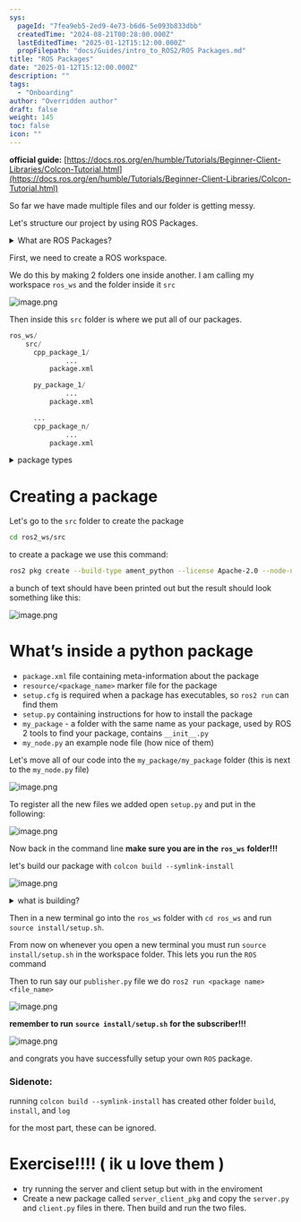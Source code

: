 ```yaml
---
sys:
  pageId: "7fea9eb5-2ed9-4e73-b6d6-5e093b833dbb"
  createdTime: "2024-08-21T00:28:00.000Z"
  lastEditedTime: "2025-01-12T15:12:00.000Z"
  propFilepath: "docs/Guides/intro_to_ROS2/ROS Packages.md"
title: "ROS Packages"
date: "2025-01-12T15:12:00.000Z"
description: ""
tags:
  - "Onboarding"
author: "Overridden author"
draft: false
weight: 145
toc: false
icon: ""
---
```


**official guide:** [https://docs.ros.org/en/humble/Tutorials/Beginner-Client-Libraries/Colcon-Tutorial.html](https://docs.ros.org/en/humble/Tutorials/Beginner-Client-Libraries/Colcon-Tutorial.html)

So far we have made multiple files and our folder is getting messy.

Let's structure our project by using ROS Packages.

<details>

<summary>What are ROS Packages?</summary>

ROS Packages are, as the name implies, packages of code that are highly sharable between ROS developers.

They consist of a folder, `package.xml` file, and source code

```python
      cpp_package_1/
		      ... imagine much code files here ..
          package.xml
```

</details>

First, we need to create a ROS workspace.

We do this by making 2 folders one inside another. I am calling my workspace `ros_ws` and the folder inside it `src`

![image.png](https://prod-files-secure.s3.us-west-2.amazonaws.com/d518164a-d88e-44d1-a4ee-3adb3bd8bce0/70706947-fd18-4537-a67b-e12946812d31/image.png?X-Amz-Algorithm=AWS4-HMAC-SHA256&X-Amz-Content-Sha256=UNSIGNED-PAYLOAD&X-Amz-Credential=ASIAZI2LB466RUZ7CNBP%2F20250425%2Fus-west-2%2Fs3%2Faws4_request&X-Amz-Date=20250425T110736Z&X-Amz-Expires=3600&X-Amz-Security-Token=IQoJb3JpZ2luX2VjEJP%2F%2F%2F%2F%2F%2F%2F%2F%2F%2FwEaCXVzLXdlc3QtMiJIMEYCIQClqjXbWfcT4w%2BBY8C9DyJULbyGrPB0h0FQ4U3lxsYs7gIhAOHjvwQW%2FT4XZbcsE15V61wqK79Rs68PrNAUvVckgPRFKv8DCCwQABoMNjM3NDIzMTgzODA1Igx04encZWlPNA1tDFYq3AN%2FvymgA%2Ft4VFd9C6ILpkVxG10Y857ShWYGuBcsWLLhvx%2Bad7d%2BaSfqmQYE6S7gNjUV9RLb2Lf2%2BtaSGGh6FMnYkJNVvsgnRq9qp5IxQSsJxfLwqxTuUx9293t3cTgGydE7v6Equ8jPM6En0TYCWPD%2BxW0IqTK2Xg%2Fe8DRmtKsSDODWI%2F0d8RvK1JYzJcyM7wKoNog%2Bsx3G8Oztmxa9rkE%2FuswiAqt%2BOAX0hEwL0sL7nWHYA%2FC5MG8vStAqWm%2FWpL7Ys07xF9rT5br7Tq%2Biyw4AnKINkjpXJApDVJU%2Bj5%2BicoVrbv57JCFvMLGQKeEz30CrX0o8K%2F8XHwAMiLhyHX49o9QmGq0Sc%2FGYJI7RDC2FyikpyIfjIojT41jJPjBL1F2fTEdpz9t3cxxAiH3q8%2FMmJ7co%2BfwQfE%2BltEXJv%2FCJurD%2BAt1UGGzH6Ya64abPbSqxLHSuzit4b4pN0z0Uac%2BdX2BW%2B44aziqQptTpFWqUuKffQS2qpkSIGKsUJly9ypjfKDR%2B1niTHOJKfqGAj6x%2BomN7Niw1EJK%2FH7IBuvOzDIbIHyexg2pikbZJlqbC%2Bkiy0cRwq0cSHHrUtV1osUGiwxHMx7j%2BQ%2Fa69inBuyaURMs6UFu1Jqk3BIrcqDDMyK3ABjqkAcl8w%2FbrPFc7c8Os%2Fg7%2BLyXlxIGXsf1efftC51stkNiLj%2FesDTqQX40%2Fwmcf7tMPirdUEStGUpGee6nb34y%2FIOkWnzUXtTfM20Nz%2FLAfsYNW62PfRYj%2FEqmKdKXc%2FcjEEFJN9UvwbDrr1IPzlAxESLPbFB9R1xwe%2FC7Bfmpz25lJobfz06zcPwIt7FrQ63xj8dk5b7KGLi9eIcj7J%2Br1QUJkmUzq&X-Amz-Signature=360580f8754daabddae7dbd04f7cbefdb472188ab4579e82667150912e9912b0&X-Amz-SignedHeaders=host&x-id=GetObject)

Then inside this `src` folder is where we put all of our packages.

```python
ros_ws/
    src/
      cpp_package_1/
		      ...
          package.xml

      py_package_1/
		      ...
          package.xml

      ...
      cpp_package_n/
		      ...
          package.xml

```

<details>

<summary>package types</summary>

packages can be either `C++` or python.

the intern file structure is different for each but for this guide we will stick to creating python packages

</details>

# Creating a package

Let's go to the `src` folder to create the package

```bash
cd ros2_ws/src
```

to create a package we use this command:

```bash
ros2 pkg create --build-type ament_python --license Apache-2.0 --node-name my_node my_package
```

a bunch of text should have been printed out but the result should look something like this:

![image.png](https://prod-files-secure.s3.us-west-2.amazonaws.com/d518164a-d88e-44d1-a4ee-3adb3bd8bce0/e6cf1e3f-8512-4a3e-b131-079f800bf3e8/image.png?X-Amz-Algorithm=AWS4-HMAC-SHA256&X-Amz-Content-Sha256=UNSIGNED-PAYLOAD&X-Amz-Credential=ASIAZI2LB466RUZ7CNBP%2F20250425%2Fus-west-2%2Fs3%2Faws4_request&X-Amz-Date=20250425T110736Z&X-Amz-Expires=3600&X-Amz-Security-Token=IQoJb3JpZ2luX2VjEJP%2F%2F%2F%2F%2F%2F%2F%2F%2F%2FwEaCXVzLXdlc3QtMiJIMEYCIQClqjXbWfcT4w%2BBY8C9DyJULbyGrPB0h0FQ4U3lxsYs7gIhAOHjvwQW%2FT4XZbcsE15V61wqK79Rs68PrNAUvVckgPRFKv8DCCwQABoMNjM3NDIzMTgzODA1Igx04encZWlPNA1tDFYq3AN%2FvymgA%2Ft4VFd9C6ILpkVxG10Y857ShWYGuBcsWLLhvx%2Bad7d%2BaSfqmQYE6S7gNjUV9RLb2Lf2%2BtaSGGh6FMnYkJNVvsgnRq9qp5IxQSsJxfLwqxTuUx9293t3cTgGydE7v6Equ8jPM6En0TYCWPD%2BxW0IqTK2Xg%2Fe8DRmtKsSDODWI%2F0d8RvK1JYzJcyM7wKoNog%2Bsx3G8Oztmxa9rkE%2FuswiAqt%2BOAX0hEwL0sL7nWHYA%2FC5MG8vStAqWm%2FWpL7Ys07xF9rT5br7Tq%2Biyw4AnKINkjpXJApDVJU%2Bj5%2BicoVrbv57JCFvMLGQKeEz30CrX0o8K%2F8XHwAMiLhyHX49o9QmGq0Sc%2FGYJI7RDC2FyikpyIfjIojT41jJPjBL1F2fTEdpz9t3cxxAiH3q8%2FMmJ7co%2BfwQfE%2BltEXJv%2FCJurD%2BAt1UGGzH6Ya64abPbSqxLHSuzit4b4pN0z0Uac%2BdX2BW%2B44aziqQptTpFWqUuKffQS2qpkSIGKsUJly9ypjfKDR%2B1niTHOJKfqGAj6x%2BomN7Niw1EJK%2FH7IBuvOzDIbIHyexg2pikbZJlqbC%2Bkiy0cRwq0cSHHrUtV1osUGiwxHMx7j%2BQ%2Fa69inBuyaURMs6UFu1Jqk3BIrcqDDMyK3ABjqkAcl8w%2FbrPFc7c8Os%2Fg7%2BLyXlxIGXsf1efftC51stkNiLj%2FesDTqQX40%2Fwmcf7tMPirdUEStGUpGee6nb34y%2FIOkWnzUXtTfM20Nz%2FLAfsYNW62PfRYj%2FEqmKdKXc%2FcjEEFJN9UvwbDrr1IPzlAxESLPbFB9R1xwe%2FC7Bfmpz25lJobfz06zcPwIt7FrQ63xj8dk5b7KGLi9eIcj7J%2Br1QUJkmUzq&X-Amz-Signature=ac6d81aa8f28c65195e0ecf24e8686a3860b9afcbb4d30deca6248b2c18e5124&X-Amz-SignedHeaders=host&x-id=GetObject)

# What’s inside a python package

- `package.xml` file containing meta-information about the package
- `resource/<package_name>` marker file for the package
- `setup.cfg` is required when a package has executables, so `ros2 run` can find them
- `setup.py` containing instructions for how to install the package
- `my_package` - a folder with the same name as your package, used by ROS 2 tools to find your package, contains `__init__.py`
- `my_node.py` an example node file (how nice of them)

Let's move all of our code into the `my_package/my_package` folder (this is next to the `my_node.py` file)

![image.png](https://prod-files-secure.s3.us-west-2.amazonaws.com/d518164a-d88e-44d1-a4ee-3adb3bd8bce0/9ce58f11-0da9-4d3e-b86d-506a9685d378/image.png?X-Amz-Algorithm=AWS4-HMAC-SHA256&X-Amz-Content-Sha256=UNSIGNED-PAYLOAD&X-Amz-Credential=ASIAZI2LB466RUZ7CNBP%2F20250425%2Fus-west-2%2Fs3%2Faws4_request&X-Amz-Date=20250425T110736Z&X-Amz-Expires=3600&X-Amz-Security-Token=IQoJb3JpZ2luX2VjEJP%2F%2F%2F%2F%2F%2F%2F%2F%2F%2FwEaCXVzLXdlc3QtMiJIMEYCIQClqjXbWfcT4w%2BBY8C9DyJULbyGrPB0h0FQ4U3lxsYs7gIhAOHjvwQW%2FT4XZbcsE15V61wqK79Rs68PrNAUvVckgPRFKv8DCCwQABoMNjM3NDIzMTgzODA1Igx04encZWlPNA1tDFYq3AN%2FvymgA%2Ft4VFd9C6ILpkVxG10Y857ShWYGuBcsWLLhvx%2Bad7d%2BaSfqmQYE6S7gNjUV9RLb2Lf2%2BtaSGGh6FMnYkJNVvsgnRq9qp5IxQSsJxfLwqxTuUx9293t3cTgGydE7v6Equ8jPM6En0TYCWPD%2BxW0IqTK2Xg%2Fe8DRmtKsSDODWI%2F0d8RvK1JYzJcyM7wKoNog%2Bsx3G8Oztmxa9rkE%2FuswiAqt%2BOAX0hEwL0sL7nWHYA%2FC5MG8vStAqWm%2FWpL7Ys07xF9rT5br7Tq%2Biyw4AnKINkjpXJApDVJU%2Bj5%2BicoVrbv57JCFvMLGQKeEz30CrX0o8K%2F8XHwAMiLhyHX49o9QmGq0Sc%2FGYJI7RDC2FyikpyIfjIojT41jJPjBL1F2fTEdpz9t3cxxAiH3q8%2FMmJ7co%2BfwQfE%2BltEXJv%2FCJurD%2BAt1UGGzH6Ya64abPbSqxLHSuzit4b4pN0z0Uac%2BdX2BW%2B44aziqQptTpFWqUuKffQS2qpkSIGKsUJly9ypjfKDR%2B1niTHOJKfqGAj6x%2BomN7Niw1EJK%2FH7IBuvOzDIbIHyexg2pikbZJlqbC%2Bkiy0cRwq0cSHHrUtV1osUGiwxHMx7j%2BQ%2Fa69inBuyaURMs6UFu1Jqk3BIrcqDDMyK3ABjqkAcl8w%2FbrPFc7c8Os%2Fg7%2BLyXlxIGXsf1efftC51stkNiLj%2FesDTqQX40%2Fwmcf7tMPirdUEStGUpGee6nb34y%2FIOkWnzUXtTfM20Nz%2FLAfsYNW62PfRYj%2FEqmKdKXc%2FcjEEFJN9UvwbDrr1IPzlAxESLPbFB9R1xwe%2FC7Bfmpz25lJobfz06zcPwIt7FrQ63xj8dk5b7KGLi9eIcj7J%2Br1QUJkmUzq&X-Amz-Signature=91d6db039c5e2b1714ce2b5c2c8a3488d027816175f3b1db49694a3fe5573251&X-Amz-SignedHeaders=host&x-id=GetObject)

To register all the new files we added open `setup.py` and put in the following:

![image.png](https://prod-files-secure.s3.us-west-2.amazonaws.com/d518164a-d88e-44d1-a4ee-3adb3bd8bce0/1cd7c262-4cae-4496-9d75-c178537d24a2/image.png?X-Amz-Algorithm=AWS4-HMAC-SHA256&X-Amz-Content-Sha256=UNSIGNED-PAYLOAD&X-Amz-Credential=ASIAZI2LB466RUZ7CNBP%2F20250425%2Fus-west-2%2Fs3%2Faws4_request&X-Amz-Date=20250425T110736Z&X-Amz-Expires=3600&X-Amz-Security-Token=IQoJb3JpZ2luX2VjEJP%2F%2F%2F%2F%2F%2F%2F%2F%2F%2FwEaCXVzLXdlc3QtMiJIMEYCIQClqjXbWfcT4w%2BBY8C9DyJULbyGrPB0h0FQ4U3lxsYs7gIhAOHjvwQW%2FT4XZbcsE15V61wqK79Rs68PrNAUvVckgPRFKv8DCCwQABoMNjM3NDIzMTgzODA1Igx04encZWlPNA1tDFYq3AN%2FvymgA%2Ft4VFd9C6ILpkVxG10Y857ShWYGuBcsWLLhvx%2Bad7d%2BaSfqmQYE6S7gNjUV9RLb2Lf2%2BtaSGGh6FMnYkJNVvsgnRq9qp5IxQSsJxfLwqxTuUx9293t3cTgGydE7v6Equ8jPM6En0TYCWPD%2BxW0IqTK2Xg%2Fe8DRmtKsSDODWI%2F0d8RvK1JYzJcyM7wKoNog%2Bsx3G8Oztmxa9rkE%2FuswiAqt%2BOAX0hEwL0sL7nWHYA%2FC5MG8vStAqWm%2FWpL7Ys07xF9rT5br7Tq%2Biyw4AnKINkjpXJApDVJU%2Bj5%2BicoVrbv57JCFvMLGQKeEz30CrX0o8K%2F8XHwAMiLhyHX49o9QmGq0Sc%2FGYJI7RDC2FyikpyIfjIojT41jJPjBL1F2fTEdpz9t3cxxAiH3q8%2FMmJ7co%2BfwQfE%2BltEXJv%2FCJurD%2BAt1UGGzH6Ya64abPbSqxLHSuzit4b4pN0z0Uac%2BdX2BW%2B44aziqQptTpFWqUuKffQS2qpkSIGKsUJly9ypjfKDR%2B1niTHOJKfqGAj6x%2BomN7Niw1EJK%2FH7IBuvOzDIbIHyexg2pikbZJlqbC%2Bkiy0cRwq0cSHHrUtV1osUGiwxHMx7j%2BQ%2Fa69inBuyaURMs6UFu1Jqk3BIrcqDDMyK3ABjqkAcl8w%2FbrPFc7c8Os%2Fg7%2BLyXlxIGXsf1efftC51stkNiLj%2FesDTqQX40%2Fwmcf7tMPirdUEStGUpGee6nb34y%2FIOkWnzUXtTfM20Nz%2FLAfsYNW62PfRYj%2FEqmKdKXc%2FcjEEFJN9UvwbDrr1IPzlAxESLPbFB9R1xwe%2FC7Bfmpz25lJobfz06zcPwIt7FrQ63xj8dk5b7KGLi9eIcj7J%2Br1QUJkmUzq&X-Amz-Signature=cb8b62420e6649243393de455cbb7ecb3786a86efff986b8382157cc16981077&X-Amz-SignedHeaders=host&x-id=GetObject)

Now back in the command line **make sure you are in the** **`ros_ws`** **folder!!!**

let's build our package with `colcon build --symlink-install`

![image.png](https://prod-files-secure.s3.us-west-2.amazonaws.com/d518164a-d88e-44d1-a4ee-3adb3bd8bce0/2f2a0d27-b173-48fd-b189-5f5c0ce65619/image.png?X-Amz-Algorithm=AWS4-HMAC-SHA256&X-Amz-Content-Sha256=UNSIGNED-PAYLOAD&X-Amz-Credential=ASIAZI2LB466RUZ7CNBP%2F20250425%2Fus-west-2%2Fs3%2Faws4_request&X-Amz-Date=20250425T110736Z&X-Amz-Expires=3600&X-Amz-Security-Token=IQoJb3JpZ2luX2VjEJP%2F%2F%2F%2F%2F%2F%2F%2F%2F%2FwEaCXVzLXdlc3QtMiJIMEYCIQClqjXbWfcT4w%2BBY8C9DyJULbyGrPB0h0FQ4U3lxsYs7gIhAOHjvwQW%2FT4XZbcsE15V61wqK79Rs68PrNAUvVckgPRFKv8DCCwQABoMNjM3NDIzMTgzODA1Igx04encZWlPNA1tDFYq3AN%2FvymgA%2Ft4VFd9C6ILpkVxG10Y857ShWYGuBcsWLLhvx%2Bad7d%2BaSfqmQYE6S7gNjUV9RLb2Lf2%2BtaSGGh6FMnYkJNVvsgnRq9qp5IxQSsJxfLwqxTuUx9293t3cTgGydE7v6Equ8jPM6En0TYCWPD%2BxW0IqTK2Xg%2Fe8DRmtKsSDODWI%2F0d8RvK1JYzJcyM7wKoNog%2Bsx3G8Oztmxa9rkE%2FuswiAqt%2BOAX0hEwL0sL7nWHYA%2FC5MG8vStAqWm%2FWpL7Ys07xF9rT5br7Tq%2Biyw4AnKINkjpXJApDVJU%2Bj5%2BicoVrbv57JCFvMLGQKeEz30CrX0o8K%2F8XHwAMiLhyHX49o9QmGq0Sc%2FGYJI7RDC2FyikpyIfjIojT41jJPjBL1F2fTEdpz9t3cxxAiH3q8%2FMmJ7co%2BfwQfE%2BltEXJv%2FCJurD%2BAt1UGGzH6Ya64abPbSqxLHSuzit4b4pN0z0Uac%2BdX2BW%2B44aziqQptTpFWqUuKffQS2qpkSIGKsUJly9ypjfKDR%2B1niTHOJKfqGAj6x%2BomN7Niw1EJK%2FH7IBuvOzDIbIHyexg2pikbZJlqbC%2Bkiy0cRwq0cSHHrUtV1osUGiwxHMx7j%2BQ%2Fa69inBuyaURMs6UFu1Jqk3BIrcqDDMyK3ABjqkAcl8w%2FbrPFc7c8Os%2Fg7%2BLyXlxIGXsf1efftC51stkNiLj%2FesDTqQX40%2Fwmcf7tMPirdUEStGUpGee6nb34y%2FIOkWnzUXtTfM20Nz%2FLAfsYNW62PfRYj%2FEqmKdKXc%2FcjEEFJN9UvwbDrr1IPzlAxESLPbFB9R1xwe%2FC7Bfmpz25lJobfz06zcPwIt7FrQ63xj8dk5b7KGLi9eIcj7J%2Br1QUJkmUzq&X-Amz-Signature=7ec22efaa26c252f90caafedb9d3e574fba0951c96b0bd12402e8327dc9cf571&X-Amz-SignedHeaders=host&x-id=GetObject)

<details>

<summary>what is building?</summary>

if you are a CS major at Rose-Hulman you will learn the answer to this in CSSE132

but TLDR; is it combines all the code files into one program that can be run easily 

</details>

Then in a new terminal go into the `ros_ws` folder with `cd ros_ws` and run `source install/setup.sh`. 

From now on whenever you open a new terminal you must run `source install/setup.sh` in the workspace folder. This lets you run the `ROS` command

Then to run say our `publisher.py` file we do `ros2 run <package name> <file_name>`

![image.png](https://prod-files-secure.s3.us-west-2.amazonaws.com/d518164a-d88e-44d1-a4ee-3adb3bd8bce0/4f4b1219-3a44-4632-aa0a-ce3471699f59/image.png?X-Amz-Algorithm=AWS4-HMAC-SHA256&X-Amz-Content-Sha256=UNSIGNED-PAYLOAD&X-Amz-Credential=ASIAZI2LB466RUZ7CNBP%2F20250425%2Fus-west-2%2Fs3%2Faws4_request&X-Amz-Date=20250425T110736Z&X-Amz-Expires=3600&X-Amz-Security-Token=IQoJb3JpZ2luX2VjEJP%2F%2F%2F%2F%2F%2F%2F%2F%2F%2FwEaCXVzLXdlc3QtMiJIMEYCIQClqjXbWfcT4w%2BBY8C9DyJULbyGrPB0h0FQ4U3lxsYs7gIhAOHjvwQW%2FT4XZbcsE15V61wqK79Rs68PrNAUvVckgPRFKv8DCCwQABoMNjM3NDIzMTgzODA1Igx04encZWlPNA1tDFYq3AN%2FvymgA%2Ft4VFd9C6ILpkVxG10Y857ShWYGuBcsWLLhvx%2Bad7d%2BaSfqmQYE6S7gNjUV9RLb2Lf2%2BtaSGGh6FMnYkJNVvsgnRq9qp5IxQSsJxfLwqxTuUx9293t3cTgGydE7v6Equ8jPM6En0TYCWPD%2BxW0IqTK2Xg%2Fe8DRmtKsSDODWI%2F0d8RvK1JYzJcyM7wKoNog%2Bsx3G8Oztmxa9rkE%2FuswiAqt%2BOAX0hEwL0sL7nWHYA%2FC5MG8vStAqWm%2FWpL7Ys07xF9rT5br7Tq%2Biyw4AnKINkjpXJApDVJU%2Bj5%2BicoVrbv57JCFvMLGQKeEz30CrX0o8K%2F8XHwAMiLhyHX49o9QmGq0Sc%2FGYJI7RDC2FyikpyIfjIojT41jJPjBL1F2fTEdpz9t3cxxAiH3q8%2FMmJ7co%2BfwQfE%2BltEXJv%2FCJurD%2BAt1UGGzH6Ya64abPbSqxLHSuzit4b4pN0z0Uac%2BdX2BW%2B44aziqQptTpFWqUuKffQS2qpkSIGKsUJly9ypjfKDR%2B1niTHOJKfqGAj6x%2BomN7Niw1EJK%2FH7IBuvOzDIbIHyexg2pikbZJlqbC%2Bkiy0cRwq0cSHHrUtV1osUGiwxHMx7j%2BQ%2Fa69inBuyaURMs6UFu1Jqk3BIrcqDDMyK3ABjqkAcl8w%2FbrPFc7c8Os%2Fg7%2BLyXlxIGXsf1efftC51stkNiLj%2FesDTqQX40%2Fwmcf7tMPirdUEStGUpGee6nb34y%2FIOkWnzUXtTfM20Nz%2FLAfsYNW62PfRYj%2FEqmKdKXc%2FcjEEFJN9UvwbDrr1IPzlAxESLPbFB9R1xwe%2FC7Bfmpz25lJobfz06zcPwIt7FrQ63xj8dk5b7KGLi9eIcj7J%2Br1QUJkmUzq&X-Amz-Signature=2d32f18cf8b3f51468c9112b5ebe8178e85f83e9fc33502bb2ad62998a7a8638&X-Amz-SignedHeaders=host&x-id=GetObject)

**remember to run** **`source install/setup.sh`** **for the subscriber!!!**

![image.png](https://prod-files-secure.s3.us-west-2.amazonaws.com/d518164a-d88e-44d1-a4ee-3adb3bd8bce0/02121119-dad4-49ec-8356-c956108b4243/image.png?X-Amz-Algorithm=AWS4-HMAC-SHA256&X-Amz-Content-Sha256=UNSIGNED-PAYLOAD&X-Amz-Credential=ASIAZI2LB466RUZ7CNBP%2F20250425%2Fus-west-2%2Fs3%2Faws4_request&X-Amz-Date=20250425T110736Z&X-Amz-Expires=3600&X-Amz-Security-Token=IQoJb3JpZ2luX2VjEJP%2F%2F%2F%2F%2F%2F%2F%2F%2F%2FwEaCXVzLXdlc3QtMiJIMEYCIQClqjXbWfcT4w%2BBY8C9DyJULbyGrPB0h0FQ4U3lxsYs7gIhAOHjvwQW%2FT4XZbcsE15V61wqK79Rs68PrNAUvVckgPRFKv8DCCwQABoMNjM3NDIzMTgzODA1Igx04encZWlPNA1tDFYq3AN%2FvymgA%2Ft4VFd9C6ILpkVxG10Y857ShWYGuBcsWLLhvx%2Bad7d%2BaSfqmQYE6S7gNjUV9RLb2Lf2%2BtaSGGh6FMnYkJNVvsgnRq9qp5IxQSsJxfLwqxTuUx9293t3cTgGydE7v6Equ8jPM6En0TYCWPD%2BxW0IqTK2Xg%2Fe8DRmtKsSDODWI%2F0d8RvK1JYzJcyM7wKoNog%2Bsx3G8Oztmxa9rkE%2FuswiAqt%2BOAX0hEwL0sL7nWHYA%2FC5MG8vStAqWm%2FWpL7Ys07xF9rT5br7Tq%2Biyw4AnKINkjpXJApDVJU%2Bj5%2BicoVrbv57JCFvMLGQKeEz30CrX0o8K%2F8XHwAMiLhyHX49o9QmGq0Sc%2FGYJI7RDC2FyikpyIfjIojT41jJPjBL1F2fTEdpz9t3cxxAiH3q8%2FMmJ7co%2BfwQfE%2BltEXJv%2FCJurD%2BAt1UGGzH6Ya64abPbSqxLHSuzit4b4pN0z0Uac%2BdX2BW%2B44aziqQptTpFWqUuKffQS2qpkSIGKsUJly9ypjfKDR%2B1niTHOJKfqGAj6x%2BomN7Niw1EJK%2FH7IBuvOzDIbIHyexg2pikbZJlqbC%2Bkiy0cRwq0cSHHrUtV1osUGiwxHMx7j%2BQ%2Fa69inBuyaURMs6UFu1Jqk3BIrcqDDMyK3ABjqkAcl8w%2FbrPFc7c8Os%2Fg7%2BLyXlxIGXsf1efftC51stkNiLj%2FesDTqQX40%2Fwmcf7tMPirdUEStGUpGee6nb34y%2FIOkWnzUXtTfM20Nz%2FLAfsYNW62PfRYj%2FEqmKdKXc%2FcjEEFJN9UvwbDrr1IPzlAxESLPbFB9R1xwe%2FC7Bfmpz25lJobfz06zcPwIt7FrQ63xj8dk5b7KGLi9eIcj7J%2Br1QUJkmUzq&X-Amz-Signature=4fbca5746ac948eb2c69a0f1156eff06a98376b9cb6fec56496fbbfcbfe18c57&X-Amz-SignedHeaders=host&x-id=GetObject)

and congrats you have successfully setup your own `ROS` package.

### Sidenote:

running `colcon build --symlink-install` has created other folder `build`, `install`, and `log`

for the most part, these can be ignored.

# Exercise!!!! ( ik u love them )

- try running the server and client setup but with in the enviroment
- Create a new package called `server_client_pkg` and copy the `server.py` and `client.py` files in there. Then build and run the two files.
